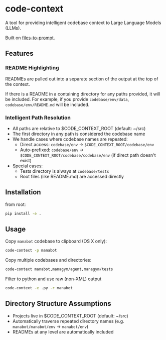 # code-context

A tool for providing intelligent codebase context to Large Language Models (LLMs).

Built on [files-to-prompt](https://github.com/simonw/files-to-prompt).

## Features

### README Highlighting
READMEs are pulled out into a separate section of the output at the top of the context.

If there is a README in a containing directory for any paths provided, it will be included.
For example, if you provide `codebase/env/data`, `codebase/env/README.md` will be included.

### Intelligent Path Resolution
- All paths are relative to $CODE_CONTEXT_ROOT (default: ~/src)
- The first directory in any path is considered the codebase name
- We handle cases where codebase names are repeated:
    - Direct access: `codebase/env` -> `$CODE_CONTEXT_ROOT/codebase/env`
    - Auto-prefixed: `codebase/env` -> `$CODE_CONTEXT_ROOT/codebase/codebase/env` (if direct path doesn't exist)
- Special cases:
    - Tests directory is always at `codebase/tests`
    - Root files (like README.md) are accessed directly

## Installation

from root:
```bash
pip install -e .
```

## Usage

Copy `manabot` codebase to clipboard (OS X only):
```bash
code-context -p manabot
```

Copy multiple codebases and directories:
```bash
code-context manabot,managym/agent,managym/tests
```

Filter to python and use raw (non-XML) output
```bash
code-context -e .py -r manabot 
```

## Directory Structure Assumptions

- Projects live in $CODE_CONTEXT_ROOT (default: ~/src)
- Automatically traverse repeated directory names (e.g. `manabot/manabot/env` -> `manabot/env`)
- READMEs at any level are automatically included
